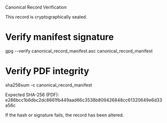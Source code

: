 Canonical Record Verification

This record is cryptographically sealed.

# Verify manifest signature
gpg --verify canonical_record_manifest.asc canonical_record_manifest

# Verify PDF integrity
sha256sum -c canonical_record_manifest


Expected SHA-256 (PDF):
e286bcc1b6dbc2dc8661fb449aad66c3538b809426848cc61320649e6d33a56c

If the hash or signature fails, the record has been altered.